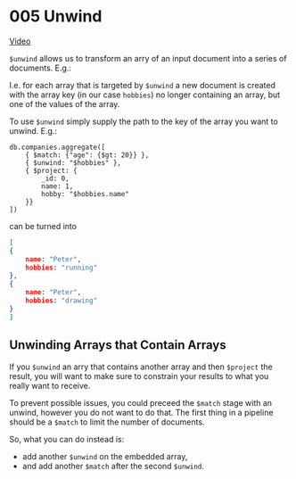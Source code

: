 # 005 Unwind

[Video](https://www.youtube.com/watch?v=PtuTLCPq3TM)


`$unwind` allows us to transform an arry of an input document into a series of documents. E.g.:


I.e. for each array that is targeted by `$unwind` a new document is created with the array key (in our case `hobbies`) no longer containing an array, but one of the values of the array.

To use `$unwind` simply supply the path to the key of the array you want to unwind. E.g.:

```
db.companies.aggregate([
    { $match: {"age": {$gt: 20}} },
    { $unwind: "$hobbies" },
    { $project: { 
        _id: 0,
        name: 1,
        hobby: "$hobbies.name"
    }}
])
```

can be turned into

```json
[
{
    name: "Peter",
    hobbies: "running"
},
{
    name: "Peter",
    hobbies: "drawing"
}
]
```


## Unwinding Arrays that Contain Arrays

If you `$unwind` an arry that contains another array and then `$project` the result, you will want to make sure to constrain your results to what you really want to receive.

To prevent possible issues, you could preceed the `$match` stage with an unwind, however you do not want to do that. The first thing in a pipeline should be a `$match` to limit the number of documents.

So, what you can do instead is:

- add another `$unwind` on the embedded array,
- and add another `$match` after the second `$unwind`.


